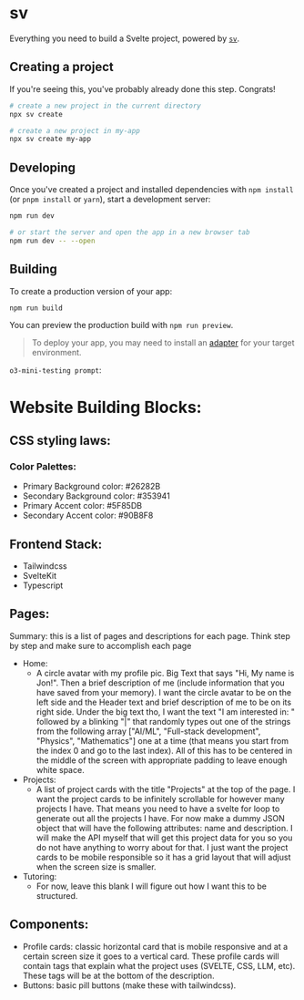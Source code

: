 # sv

Everything you need to build a Svelte project, powered by [`sv`](https://github.com/sveltejs/cli).

## Creating a project

If you're seeing this, you've probably already done this step. Congrats!

```bash
# create a new project in the current directory
npx sv create

# create a new project in my-app
npx sv create my-app
```

## Developing

Once you've created a project and installed dependencies with `npm install` (or `pnpm install` or `yarn`), start a development server:

```bash
npm run dev

# or start the server and open the app in a new browser tab
npm run dev -- --open
```

## Building

To create a production version of your app:

```bash
npm run build
```

You can preview the production build with `npm run preview`.

> To deploy your app, you may need to install an [adapter](https://svelte.dev/docs/kit/adapters) for your target environment.


`o3-mini-testing prompt`:
# Website Building Blocks:

## CSS styling laws:
### Color Palettes:
- Primary Background color: #26282B
- Secondary Background color: #353941
- Primary Accent color: #5F85DB
- Secondary Accent color: #90B8F8

## Frontend Stack:
- Tailwindcss
- SvelteKit
- Typescript

## Pages:
Summary: this is a list of pages and descriptions for each page. Think step by step and make sure to accomplish each page
- Home: 
  - A circle avatar with my profile pic. Big Text that says "Hi, My name is Jon!". Then a brief description of me (include information that you have saved from your memory). I want the circle avatar to be on the left side and the Header text and brief description of me to be on its right side. Under the big text tho, I want the text "I am interested in: " followed by a blinking "|" that randomly types out one of the strings from the following array ["AI/ML", "Full-stack development", "Physics", "Mathematics"] one at a time (that means you start from the index 0 and go to the last index). All of this has to be centered in the middle of the screen with appropriate padding to leave enough white space.
- Projects: 
  - A list of project cards with the title "Projects" at the top of the page. I want the project cards to be infinitely scrollable for however many projects I have. That means you need to have a svelte for loop to generate out all the projects I have. For now make a dummy JSON object that will have the following attributes: name and description. I will make the API myself that will get this project data for you so you do not have anything to worry about for that. I just want the project cards to be mobile responsible so it has a grid layout that will adjust when the screen size is smaller. 
- Tutoring:
  - For now, leave this blank I will figure out how I want this to be structured.

## Components:
- Profile cards: classic horizontal card that is mobile responsive and at a certain screen size it goes to a vertical card. These profile cards will contain tags that explain what the project uses (SVELTE, CSS, LLM, etc). These tags will be at the bottom of the description. 
- Buttons: basic pill buttons (make these with tailwindcss).
